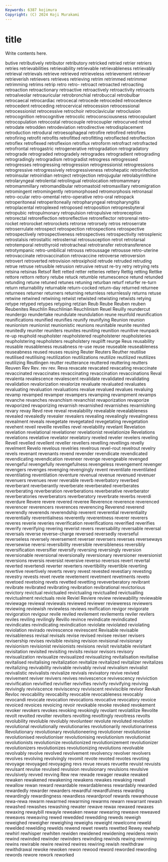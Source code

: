 ```yaml
---
Keywords: 6387 kojimura
Copyright: (C) 2024 Koji Murakami
---
```


# title

Write contents here.



butive retributively retributor retributory retricked retried retrier retriers retries retrievabilities
retrievability retrievable retrievableness retrievably retrieval retrievals retrieve retrieved retrieveless retrievement
retriever retrieverish retrievers retrieves retrieving retrim retrimmed retrimmer retrimming retrims
retrip retro retro- retroact retroacted retroacting retroaction retroactionary retroactive retroactively
retroactivity retroacts retroalveolar retroauricular retrobronchial retrobuccal retrobulbar retrocaecal retrocardiac retrocecal
retrocede retroceded retrocedence retrocedent retroceding retrocervical retrocession retrocessional retrocessionist retrocessive
retrochoir retroclavicular retroclusion retrocognition retrocognitive retrocolic retroconsciousness retrocopulant retrocopulation retrocostal
retrocouple retrocoupler retrocurved retrod retrodate retrodden retrodeviation retrodirective retrodisplacement retroduction
retrodural retroesophageal retrofire retrofired retrofires retrofiring retrofit retrofits retrofitted retrofitting
retroflected retroflection retroflex retroflexed retroflexion retroflux retroform retrofract retrofracted retrofrontal
retrogastric retrogenerative retrogradation retrogradatory retrograde retrograded retrogradely retrogrades retrogradient retrograding
retrogradingly retrogradism retrogradist retrogress retrogressed retrogresses retrogressing retrogression retrogressionist retrogressions
retrogressive retrogressively retrogressiveness retrohepatic retroinfection retroinsular retroiridian retroject retrojection retrojugular
retrolabyrinthine retrolaryngeal retrolental retrolingual retrolocation retromammary retromammillary retromandibular retromastoid retromaxillary
retromigration retromingent retromingently retromorphosed retromorphosis retronasal retro-ocular retro-omental retro-operative retro-oral
retropack retroperitoneal retroperitoneally retropharyngeal retropharyngitis retroplacental retroplexed retroposed retroposition retropresbyteral
retropubic retropulmonary retropulsion retropulsive retroreception retrorectal retroreflection retroreflective retroreflector retrorenal
retro-rocket retrorocket retrorockets retrorse retrorsely retros retroserrate retroserrulate retrospect retrospection
retrospections retrospective retrospectively retrospectiveness retrospectives retrospectivity retrosplenic retrostalsis retrostaltic retrosternal
retrosusception retrot retrotarsal retrotemporal retrothyroid retrotracheal retrotransfer retrotransference retrotympanic retro-umbilical
retrouss retroussage retrousse retro-uterine retrovaccinate retrovaccination retrovaccine retroverse retroversion retrovert
retroverted retrovision retroxiphoid retrude retruded retruding retrue retruse retrusible retrusion
retrusive retrust re-try retry retrying rets retsina retsinas Retsof Rett
retted retter retteries rettery Rettig retting Rettke rettore rettorn rettory
retube retuck retumble retumescence retund retunded retunding retune retuned retunes
retuning returban returf returfer re-turn return returnability returnable return-cocked return-day
returned returnee returnees returner returners returning returnless returnlessly returns retuse
retwine retwined retwining retwist retwisted retwisting retwists retying retype retyped
retypes retyping retzian Reub Reube Reuben reuben Reubenites Reuchlin Reuchlinian
Reuchlinism Reuel Reuilly reundercut reundergo reundertake reundulate reundulation reune reunfold
reunification reunifications reunified reunifies reunify reunifying Reunion reunion reunionism reunionist
reunionistic reunions reunitable reunite reunited reunitedly reuniter reuniters reunites reuniting
reunition reunitive reunpack re-up reuphold reupholster reupholstered reupholsterer reupholsteries reupholstering
reupholsters reupholstery reuplift reurge Reus reusability reusable reusableness reusabness re-use
reuse reuseable reuseableness reuseabness reused reuses reusing Reuter Reuters Reuther
reutilise reutilised reutilising reutilization reutilizations reutilize reutilized reutilizes reutilizing Reutlingen
reutter reutterance reuttered reuttering reutters Reuven Rev Rev. rev rev.
Reva revacate revacated revacating revaccinate revaccinated revaccinates revaccinating revaccination revaccinations
Reval revalenta revalescence revalescent revalidate revalidated revalidating revalidation revalorization revalorize
revaluate revaluated revaluates revaluating revaluation revaluations revalue revalued revalues revaluing
revamp revamped revamper revampers revamping revampment revamps revanche revanches revanchism
revanchist revaporization revaporize revaporized revaporizing revarnish revarnished revarnishes revarnishing revary
revay Revd reve reveal revealability revealable revealableness revealed revealedly revealer
revealers revealing revealingly revealingness revealment reveals revegetate revegetated revegetating revegetation
revehent reveil reveille reveilles revel revelability revelant Revelation revelation revelational
revelationer revelationist revelationize Revelations revelations revelative revelator revelatory reveled reveler
revelers reveling Revell revelled revellent reveller revellers revelling revellings revelly
revelment Revelo revelous revelries revelrous revel-rout revelrout revelry revels revenant
revenants revend revender revendicate revendicated revendicating revendication reveneer revenge revengeable
revenged revengeful revengefully revengefulness revengeless revengement revenger revengers revenges revenging
revengingly revent reventilate reventilated reventilating reventilation reventure revenual revenue revenued
revenuer revenuers revenues rever reverable reverb reverbatory reverbed reverberant reverberantly
reverberate reverberated reverberates reverberating reverberation reverberations reverberative reverberator reverberatories reverberators
reverberatory reverbrate reverbs reverdi reverdure Revere revere revered reveree Reverence
reverence reverenced reverencer reverencers reverences reverencing Reverend reverend reverendly reverends
reverendship reverent reverential reverentiality reverentially reverentialness reverently reverentness reverer reverers
reveres reverie reveries reverification reverifications reverified reverifies reverify reverifying revering
reverist revers reversability reversable reversal reversals reverse reverse-charge reversed reversedly
reverseful reverseless reversely reversement reverser reversers reverses reverseways reversewise reversi
reversibility reversible reversibleness reversibly reversification reversifier reversify reversing reversingly reversion
reversionable reversional reversionally reversionary reversioner reversionist reversions reversis reversist reversive
reverso reversos revert revertal reverted revertendi reverter reverters revertibility revertible
reverting revertive revertively reverts revery revest revested revestiary revesting revestry
revests revet revete revetement revetment revetments reveto revetoed revetoing revets
revetted revetting reveverberatory revibrant revibrate revibrated revibrating revibration revibrational revictorious
revictory revictual revictualed revictualing revictualled revictualling revictualment revictuals revie Reviel
Reviere review reviewability reviewable reviewage reviewal reviewals reviewed reviewer revieweress
reviewers reviewing reviewish reviewless reviews revification revigor revigorate revigoration revigour
revile reviled revilement revilements reviler revilers reviles reviling revilingly Revillo
revince revindicate revindicated revindicates revindicating revindication reviolate reviolated reviolating reviolation
revirado revirescence revirescent Revisable revisable revisableness revisal revisals revise revised
revisee reviser revisers revisership revises revisible revising revision revisional revisionary
revisionism revisionist revisionists revisions revisit revisitable revisitant revisitation revisited revisiting
revisits revisor revisors revisory revisualization revisualize revisualized revisualizing revitalisation revitalise
revitalised revitalising revitalization revitalize revitalized revitalizer revitalizes revitalizing revivability revivable
revivably revival revivalism revivalist revivalistic revivalists revivalize revivals revivatory revive
revived revivement reviver revivers revives revivescence revivescency reviviction revivification revivified
revivifier revivifies revivify revivifying reviving revivingly reviviscence reviviscency reviviscent reviviscible
revivor Revkah Revloc revocability revocabilty revocable revocableness revocably revocandi revocate
revocation revocations revocative revocatory revoice revoiced revoices revoicing revoir revokable
revoke revoked revokement revoker revokers revokes revoking revokingly revolant revolatilize
Revolite revolt revolted revolter revolters revolting revoltingly revoltress revolts revolubility
revoluble revolubly revolunteer revolute revoluted revolution revolutional revolutionally revolutionaries revolutionarily
revolutionariness Revolutionary revolutionary revolutioneering revolutioner revolutionise revolutionised revolutioniser revolutionising revolutionism
revolutionist revolutionists revolutionize revolutionized revolutionizement revolutionizer revolutionizers revolutionizes revolutionizing revolutions
revolvable revolvably revolve revolved revolvement revolvency revolver revolvers revolves revolving
revolvingly revomit revote revoted revotes revoting revoyage revoyaged revoyaging revs
revue revues revuette revuist revuists revulsant revulse revulsed revulsion revulsionary
revulsions revulsive revulsively revved revving Rew rew rewade rewager rewake
rewaked rewaken rewakened rewakening rewakens rewakes rewaking rewall rewallow rewan
reward rewardable rewardableness rewardably rewarded rewardedly rewarder rewarders rewardful rewardfulness
rewarding rewardingly rewardingness rewardless rewardproof rewards rewarehouse rewa-rewa rewarm rewarmed
rewarming rewarms rewarn rewarrant rewash rewashed rewashes rewashing rewater rewave
rewax rewaxed rewaxes rewaxing rewaybill rewayle reweaken rewear rewearing reweave
reweaved reweaves reweaving rewed rewedded rewedding reweds reweigh reweighed reweigher
reweighing reweighs reweight rewelcome reweld rewelded rewelding rewelds rewend rewet
rewets rewetted Rewey rewhelp rewhirl rewhisper rewhiten rewiden rewidened rewidening
rewidens rewin rewind rewinded rewinder rewinders rewinding rewinds rewing rewinning
rewins rewirable rewire rewired rewires rewiring rewish rewithdraw rewithdrawal rewoke
rewoken rewon rewood reword reworded rewording rewords rewore rework reworked
